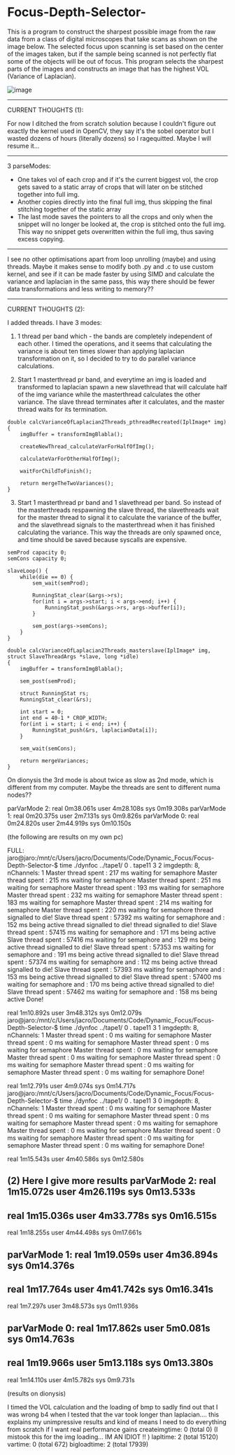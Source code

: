 # Focus-Depth-Selector-

This is a program to construct the sharpest possible image from the raw data from a class of digital microscopes that take scans as shown on the image below. The selected focus upon scanning is set based on the center of the images taken, but if the sample being scanned is not perfectly flat some of the objects will be out of focus. This program selects the sharpest parts of the images and constructs an image that has the highest VOL (Variance of Laplacian).

![image](https://github.com/ConanBacterium/Focus-Depth-Selector-/assets/1878037/755f846a-801d-4ac4-81af-404554a4e259)

--------------------
CURRENT THOUGHTS (1): 

For now I ditched the from scratch solution because I couldn't figure out exactly the kernel used in OpenCV, they say it's the sobel operator but I wasted dozens of hours (literally dozens) so I ragequitted. Maybe I will resume it... 

---
3 parseModes:

* One takes vol of each crop and if it's the current biggest vol, the crop gets saved to a static array of crops that will later on be stitched together into full img. 
* Another copies directly into the final full img, thus skipping the final stitching together of the static array
* The last mode saves the pointers to all the crops and only when the snippet will no longer be looked at, the crop is stitched onto the full img. This way no snippet gets overwritten within the full img, thus saving excess copying. 

---
I see no other optimisations apart from loop unrolling (maybe) and using threads. Maybe it makes sense to modify both .py and .c to use custom kernel, and see if it can be made faster by using SIMD and calculate the variance and laplacian in the same pass, this way there should be fewer data transformations and less writing to memory?? 

----------------
CURRENT THOUGHTS (2): 

I added threads. I have 3 modes: 
1) 1 thread per band which - the bands are completely independent of each other. I timed the operations, and it seems that calculating the variance is about ten times slower than applying laplacian transformation on it, so I decided to try to do parallel variance calculations. 

2) Start 1 masterthread pr band, and everytime an img is loaded and transformed to laplacian spawn a new slavethread that will calculate half of the img variance while the masterthread calculates the other variance. The slave thread terminates after it calculates, and the master thread waits for its termination. 
```
double calcVarianceOfLaplacian2Threads_pthreadRecreated(IplImage* img) {
    imgBuffer = transformImgBlabla();

    createNewThread_calculateVarForHalfOfImg();

    calculateVarForOtherHalfOfImg();

    waitForChildToFinish();

    return mergeTheTwoVariances();
}
```
3) Start 1 masterthread pr band and 1 slavethread per band. So instead of the masterthreads respawning the slave thread, the slavethreads wait for the master thread to signal it to calculate the variance of the buffer, and the slavethread signals to the masterthread when it has finished calculating the variance. This way the threads are only spawned once, and time should be saved because syscalls are expensive. 
```
semProd capacity 0;
semCons capacity 0; 

slaveLoop() {
    while(die == 0) {
        sem_wait(semProd);

        RunningStat_clear(&args->rs);
        for(int i = args->start; i < args->end; i++) {
            RunningStat_push(&args->rs, args->buffer[i]);
        }

        sem_post(args->semCons); 
    }
}

double calcVarianceOfLaplacian2Threads_masterslave(IplImage* img, struct SlaveThreadArgs *slave, long *idle) 
{
    imgBuffer = transformImgBlabla();
    
    sem_post(semProd); 

    struct RunningStat rs; 
    RunningStat_clear(&rs);

    int start = 0;
    int end = 40-1 * CROP_WIDTH;
    for(int i = start; i < end; i++) {
        RunningStat_push(&rs, laplacianData[i]);
    }

    sem_wait(semCons); 
    
    return mergeVariances;
}
```
On dionysis the 3rd mode is about twice as slow as 2nd mode, which is different from my computer. Maybe the threads are sent to different numa nodes?? 

parVarMode 2:
real    0m38.061s
user    4m28.108s
sys     0m19.308s
parVarMode 1:
real    0m20.375s
user    2m7.131s
sys     0m9.826s
parVarMode 0: 
real    0m24.820s
user    2m44.919s
sys     0m10.150s

(the following are results on my own pc)

FULL: 
jaro@jaro:/mnt/c/Users/jacro/Documents/Code/Dynamic_Focus/Focus-Depth-Selector-$ time ./dynfoc ../tape1/ 0 . tape11 3 2
imgdepth: 8, nChannels: 1
Master thread spent : 217 ms waiting for semaphore
Master thread spent : 215 ms waiting for semaphore
Master thread spent : 251 ms waiting for semaphore
Master thread spent : 193 ms waiting for semaphore
Master thread spent : 232 ms waiting for semaphore
Master thread spent : 183 ms waiting for semaphore
Master thread spent : 214 ms waiting for semaphore
Master thread spent : 220 ms waiting for semaphore
thread signalled to die!
Slave thread spent : 57392 ms waiting for semaphore and : 152 ms being active
thread signalled to die!
thread signalled to die!
Slave thread spent : 57415 ms waiting for semaphore and : 171 ms being active
Slave thread spent : 57416 ms waiting for semaphore and : 129 ms being active
thread signalled to die!
Slave thread spent : 57353 ms waiting for semaphore and : 191 ms being active
thread signalled to die!
Slave thread spent : 57374 ms waiting for semaphore and : 112 ms being active
thread signalled to die!
Slave thread spent : 57393 ms waiting for semaphore and : 153 ms being active
thread signalled to die!
Slave thread spent : 57400 ms waiting for semaphore and : 170 ms being active
thread signalled to die!
Slave thread spent : 57462 ms waiting for semaphore and : 158 ms being active
Done!

real    1m10.892s
user    3m48.312s
sys     0m12.079s
jaro@jaro:/mnt/c/Users/jacro/Documents/Code/Dynamic_Focus/Focus-Depth-Selector-$ time ./dynfoc ../tape1/ 0 . tape11 3 1
imgdepth: 8, nChannels: 1
Master thread spent : 0 ms waiting for semaphore
Master thread spent : 0 ms waiting for semaphore
Master thread spent : 0 ms waiting for semaphore
Master thread spent : 0 ms waiting for semaphore
Master thread spent : 0 ms waiting for semaphore
Master thread spent : 0 ms waiting for semaphore
Master thread spent : 0 ms waiting for semaphore
Master thread spent : 0 ms waiting for semaphore
Done!

real    1m12.791s
user    4m9.074s
sys     0m14.717s
jaro@jaro:/mnt/c/Users/jacro/Documents/Code/Dynamic_Focus/Focus-Depth-Selector-$ time ./dynfoc ../tape1/ 0 . tape11 3 0
imgdepth: 8, nChannels: 1
Master thread spent : 0 ms waiting for semaphore
Master thread spent : 0 ms waiting for semaphore
Master thread spent : 0 ms waiting for semaphore
Master thread spent : 0 ms waiting for semaphore
Master thread spent : 0 ms waiting for semaphore
Master thread spent : 0 ms waiting for semaphore
Master thread spent : 0 ms waiting for semaphore
Master thread spent : 0 ms waiting for semaphore
Done!

real    1m15.543s
user    4m40.586s
sys     0m12.580s

(2)
Here I give more results
parVarMode 2: 
real    1m15.072s
user    4m26.119s
sys     0m13.533s
-
real    1m15.036s
user    4m33.778s
sys     0m16.515s
-
real    1m18.255s
user    4m44.498s
sys     0m17.661s

parVarMode 1: 
real    1m19.059s
user    4m36.894s
sys     0m14.376s
-
real    1m17.764s
user    4m41.742s
sys     0m16.341s
-
real    1m7.297s
user    3m48.573s
sys     0m11.936s

parVarMode 0: 
real    1m17.862s
user    5m0.081s
sys     0m14.763s
-
real    1m19.966s
user    5m13.118s
sys     0m13.380s
-
real    1m14.110s
user    4m15.782s
sys     0m9.731s


(results on dionysis)



I timed the VOL calculation and the loading of bmp to sadly find out that I was wrong b4 when I tested that the var took longer than laplacian.... this explains my unimpressive results and kind of means I need to do everything from scratch if I want real performance gains
createimgtime: 0 (total 0) (I mistook this for the img loading... IM AN IDIOT !! )
lapltime: 2 (total 15120)
vartime: 0 (total 672)
bigloadtime: 2 (total 17939)